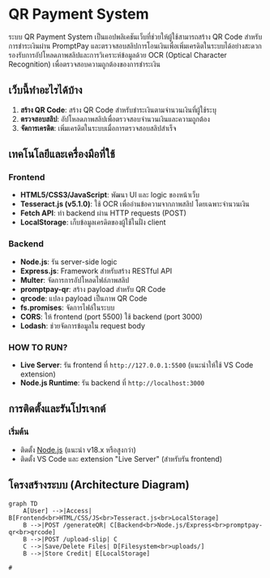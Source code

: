 # QR Payment System

ระบบ QR Payment System เป็นแอปพลิเคชันเว็บที่ช่วยให้ผู้ใช้สามารถสร้าง QR Code สำหรับการชำระเงินผ่าน PromptPay และตรวจสอบสลิปการโอนเงินเพื่อเพิ่มเครดิตในระบบได้อย่างสะดวก รองรับการอัปโหลดภาพสลิปและการวิเคราะห์ข้อมูลด้วย OCR (Optical Character Recognition) เพื่อตรวจสอบความถูกต้องของการชำระเงิน

## เว็บนี้ทำอะไรได้บ้าง
1. **สร้าง QR Code**: สร้าง QR Code สำหรับชำระเงินตามจำนวนเงินที่ผู้ใช้ระบุ
2. **ตรวจสอบสลิป**: อัปโหลดภาพสลิปเพื่อตรวจสอบจำนวนเงินและความถูกต้อง
3. **จัดการเครดิต**: เพิ่มเครดิตในระบบเมื่อการตรวจสอบสลิปสำเร็จ

## เทคโนโลยีและเครื่องมือที่ใช้
### Frontend
- **HTML5/CSS3/JavaScript**: พัฒนา UI และ logic ของหน้าเว็บ
- **Tesseract.js (v5.1.0)**: ใช้ OCR เพื่ออ่านข้อความจากภาพสลิป โดยเฉพาะจำนวนเงิน
- **Fetch API**: ทำ backend ผ่าน HTTP requests (POST)
- **LocalStorage**: เก็บข้อมูลเครดิตของผู้ใช้ในฝั่ง client

### Backend
- **Node.js**: รัน server-side logic
- **Express.js**: Framework สำหรับสร้าง RESTful API
- **Multer**: จัดการการอัปโหลดไฟล์ภาพสลิป
- **promptpay-qr**: สร้าง payload สำหรับ QR Code
- **qrcode**: แปลง payload เป็นภาพ QR Code
- **fs.promises**: จัดการไฟล์ในระบบ 
- **CORS**: ให้ frontend (port 5500) ใช้ backend (port 3000)
- **Lodash**: ช่วยจัดการข้อมูลใน request body

### HOW TO RUN?
- **Live Server**: รัน frontend ที่ `http://127.0.0.1:5500` (แนะนำให้ใช้ VS Code extension)
- **Node.js Runtime**: รัน backend ที่ `http://localhost:3000`

## การติดตั้งและรันโปรเจกต์
### เริ่มต้น
- ติดตั้ง [Node.js](https://nodejs.org/) (แนะนำ v18.x หรือสูงกว่า)
- ติดตั้ง VS Code และ extension "Live Server" (สำหรับรัน frontend)

## โครงสร้างระบบ (Architecture Diagram)
```mermaid
graph TD
    A[User] -->|Access| B[Frontend<br>HTML/CSS/JS<br>Tesseract.js<br>LocalStorage]
    B -->|POST /generateQR| C[Backend<br>Node.js/Express<br>promptpay-qr<br>qrcode]
    B -->|POST /upload-slip| C
    C -->|Save/Delete Files| D[Filesystem<br>uploads/]
    B -->|Store Credit| E[LocalStorage]

#
